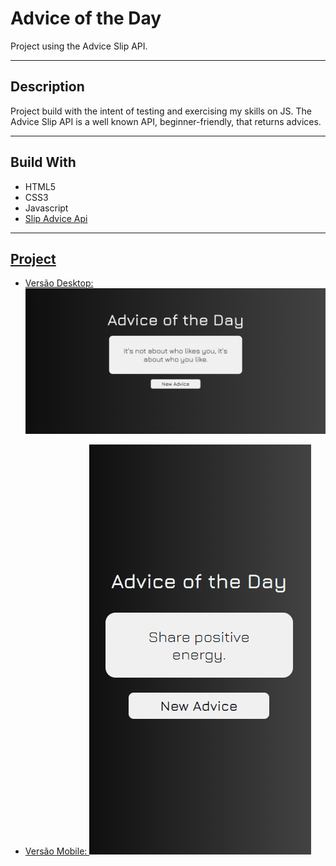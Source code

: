
# Advice of the Day

Project using the Advice Slip API.

---

## Description

Project build with the intent of testing and exercising my skills on JS. The Advice Slip API is a well known API, beginner-friendly, that returns advices.

---

## Build With

- HTML5
- CSS3
- Javascript
- <a href="https://api.adviceslip.com" target="_blank"> Slip Advice Api

---

## Project

- Versão Desktop:
![](src/gifs/desktop.gif)

- Versão Mobile:
![](src/gifs/mobile.gif)